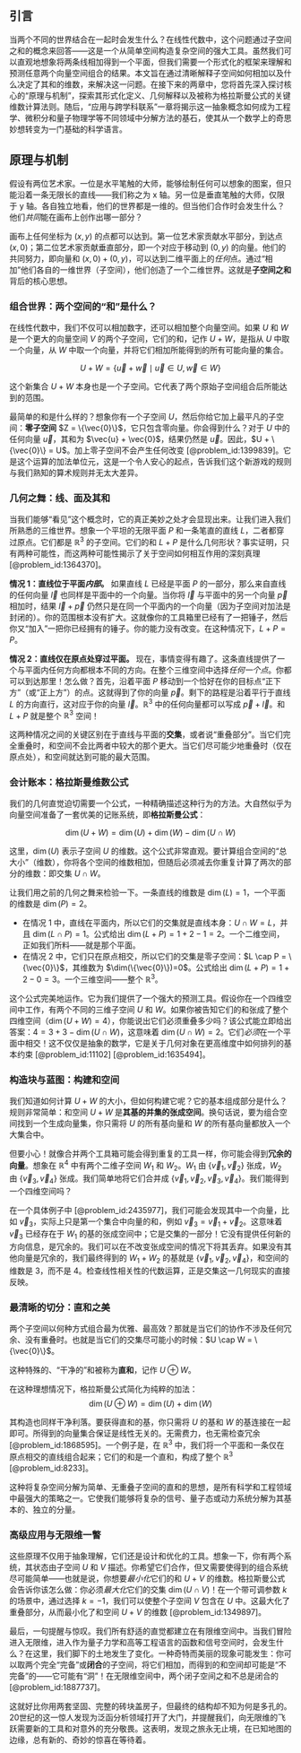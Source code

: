 ## 引言
当两个不同的世界结合在一起时会发生什么？在线性代数中，这个问题通过子空间之和的概念来回答——这是一个从简单空间构造复杂空间的强大工具。虽然我们可以直观地想象将两条线相加得到一个平面，但我们需要一个形式化的框架来理解和预测任意两个向量空间组合的结果。本文旨在通过清晰解释子空间如何相加以及什么决定了其和的维数，来解决这一问题。在接下来的两章中，您将首先深入探讨核心的“原理与机制”，探索其形式化定义、几何解释以及被称为格拉斯曼公式的关键维数计算法则。随后，“应用与跨学科联系”一章将揭示这一抽象概念如何成为工程学、微积分和量子物理学等不同领域中分解方法的基石，使其从一个数学上的奇思妙想转变为一门基础的科学语言。

## 原理与机制

假设有两位艺术家。一位是水平笔触的大师，能够绘制任何可以想象的图案，但只能沿着一条无限长的直线——我们称之为 x 轴。另一位是垂直笔触的大师，仅限于 y 轴。各自独立地看，他们的世界都是一维的。但当他们合作时会发生什么？他们*共同*能在画布上创作出哪一部分？

画布上任何坐标为 $(x,y)$ 的点都可以达到。第一位艺术家贡献水平部分，到达点 $(x,0)$；第二位艺术家贡献垂直部分，即一个对应于移动到 $(0,y)$ 的向量。他们的共同努力，即向量和 $(x,0) + (0,y)$，可以达到二维平面上的*任何*点。通过“相加”他们各自的一维世界（子空间），他们创造了一个二维世界。这就是**子空间之和**背后的核心思想。

### 组合世界：两个空间的“和”是什么？

在线性代数中，我们不仅可以相加数字，还可以相加整个向量空间。如果 $U$ 和 $W$ 是一个更大的向量空间 $V$ 的两个子空间，它们的和，记作 $U+W$，是指从 $U$ 中取一个向量，从 $W$ 中取一个向量，并将它们相加所能得到的所有可能向量的集合。

$$ U + W = \{ \vec{u} + \vec{w} \mid \vec{u} \in U, \vec{w} \in W \} $$

这个新集合 $U+W$ 本身也是一个子空间。它代表了两个原始子空间组合后所能达到的范围。

最简单的和是什么样的？想象你有一个子空间 $U$，然后你给它加上最平凡的子空间：**零子空间** $Z = \{\vec{0}\}$，它只包含零向量。你会得到什么？对于 $U$ 中的任何向量 $\vec{u}$，其和为 $\vec{u} + \vec{0}$，结果仍然是 $\vec{u}$。因此，$U + \{\vec{0}\} = U$。加上零子空间不会产生任何改变 [@problem_id:1399839]。它是这个运算的加法单位元，这是一个令人安心的起点，告诉我们这个新游戏的规则与我们熟知的算术规则并无太大差异。

### 几何之舞：线、面及其和

当我们能够“看见”这个概念时，它的真正美妙之处才会显现出来。让我们进入我们所熟悉的三维世界。想象一个平坦的无限平面 $P$ 和一条笔直的直线 $L$，二者都穿过原点。它们都是 $\mathbb{R}^3$ 的子空间。它们的和 $L+P$ 是什么几何形状？事实证明，只有两种可能性，而这两种可能性揭示了关于空间如何相互作用的深刻真理 [@problem_id:1364370]。

**情况 1：直线位于平面*内部*。**
如果直线 $L$ 已经是平面 $P$ 的一部分，那么来自直线的任何向量 $\vec{l}$ 也同样是平面中的一个向量。当你将 $\vec{l}$ 与平面中的另一个向量 $\vec{p}$ 相加时，结果 $\vec{l}+\vec{p}$ 仍然只是在同一个平面内的一个向量（因为子空间对加法是封闭的）。你的范围根本没有扩大。这就像你的工具箱里已经有了一把锤子，然后你又“加入”一把你已经拥有的锤子。你的能力没有改变。在这种情况下，$L+P = P$。

**情况 2：直线仅在原点处穿过平面。**
现在，事情变得有趣了。这条直线提供了一个与平面内任何方向都根本不同的方向。在整个三维空间中选择*任何一个点*。你都可以到达那里！怎么做？首先，沿着平面 $P$ 移动到一个恰好在你的目标点“正下方”（或“正上方”）的点。这就得到了你的向量 $\vec{p}$。剩下的路程是沿着平行于直线 $L$ 的方向直行，这对应于你的向量 $\vec{l}$。$\mathbb{R}^3$ 中的任何向量都可以写成 $\vec{p}+\vec{l}$。和 $L+P$ 就是整个 $\mathbb{R}^3$ 空间！

这两种情况之间的关键区别在于直线与平面的**交集**，或者说“重叠部分”。当它们完全重叠时，和空间不会比两者中较大的那个更大。当它们尽可能少地重叠时（仅在原点处），和空间就达到可能的最大范围。

### 会计账本：格拉斯曼维数公式

我们的几何直觉迫切需要一个公式，一种精确描述这种行为的方法。大自然似乎为向量空间准备了一套优美的记账系统，即**格拉斯曼公式**：

$$ \dim(U + W) = \dim(U) + \dim(W) - \dim(U \cap W) $$

这里，$\dim(U)$ 表示子空间 $U$ 的维数。这个公式非常直观。要计算组合空间的“总大小”（维数），你将各个空间的维数相加，但随后必须减去你重复计算了两次的部分的维数：即交集 $U \cap W$。

让我们用之前的几何之舞来检验一下。一条直线的维数是 $\dim(L)=1$，一个平面的维数是 $\dim(P)=2$。
-   在情况 1 中，直线在平面内，所以它们的交集就是直线本身：$U \cap W = L$，并且 $\dim(L \cap P)=1$。公式给出 $\dim(L+P) = 1 + 2 - 1 = 2$。一个二维空间，正如我们所料——就是那个平面。
-   在情况 2 中，它们只在原点相交，所以它们的交集是零子空间：$L \cap P = \{\vec{0}\}$，其维数为 $\dim(\{\vec{0}\})=0$。公式给出 $\dim(L+P) = 1 + 2 - 0 = 3$。一个三维空间——整个 $\mathbb{R}^3$。

这个公式完美地运作。它为我们提供了一个强大的预测工具。假设你在一个四维空间中工作，有两个不同的三维子空间 $U$ 和 $W$。如果你被告知它们的和张成了整个四维空间（$\dim(U+W)=4$），你能说出它们必须重叠多少吗？该公式能立即给出答案：$4 = 3 + 3 - \dim(U \cap W)$，这意味着 $\dim(U \cap W) = 2$。它们*必须*在一个平面中相交！这不仅仅是抽象的数学，它是关于几何对象在更高维度中如何排列的基本约束 [@problem_id:11102] [@problem_id:1635494]。

### 构造块与蓝图：构建和空间

我们知道如何计算 $U+W$ 的大小，但如何构建它呢？它的基本组成部分是什么？规则非常简单：和空间 $U+W$ 是**其基的并集的张成空间**。换句话说，要为组合空间找到一个生成向量集，你只需将 $U$ 的所有基向量和 $W$ 的所有基向量都放入一个大集合中。

但要小心！就像合并两个工具箱可能会得到重复的工具一样，你可能会得到**冗余的向量**。想象在 $\mathbb{R}^4$ 中有两个二维子空间 $W_1$ 和 $W_2$。$W_1$ 由 $\{\vec{v}_1, \vec{v}_2\}$ 张成，$W_2$ 由 $\{\vec{v}_3, \vec{v}_4\}$ 张成。我们简单地将它们合并成 $\{\vec{v}_1, \vec{v}_2, \vec{v}_3, \vec{v}_4\}$。我们能得到一个四维空间吗？

在一个具体例子中 [@problem_id:2435977]，我们可能会发现其中一个向量，比如 $\vec{v}_3$，实际上只是第一个集合中向量的和，例如 $\vec{v}_3 = \vec{v}_1 + \vec{v}_2$。这意味着 $\vec{v}_3$ 已经存在于 $W_1$ 的基的张成空间中；它是交集的一部分！它没有提供任何新的方向信息，是冗余的。我们可以在不改变张成空间的情况下将其丢弃。如果没有其他向量是冗余的，我们最终得到的 $W_1+W_2$ 的基就是 $\{\vec{v}_1, \vec{v}_2, \vec{v}_4\}$，和空间的维数是 3，而不是 4。检查线性相关性的代数运算，正是交集这一几何现实的直接反映。

### 最清晰的切分：直和之美

两个子空间以何种方式组合最为优雅、最高效？那就是当它们的协作不涉及任何冗余、没有重叠时。也就是当它们的交集尽可能小的时候：$U \cap W = \{\vec{0}\}$。

这种特殊的、“干净的”和被称为**直和**，记作 $U \oplus W$。

在这种理想情况下，格拉斯曼公式简化为纯粹的加法：
$$ \dim(U \oplus W) = \dim(U) + \dim(W) $$

其构造也同样干净利落。要获得直和的基，你只需将 $U$ 的基和 $W$ 的基连接在一起即可。所得到的向量集合保证是线性无关的。无需费力，也无需检查冗余 [@problem_id:1868595]。一个例子是，在 $\mathbb{R}^3$ 中，我们将一个平面和一条仅在原点相交的直线组合起来；它们的和是一个直和，构成了整个 $\mathbb{R}^3$ [@problem_id:8233]。

这种将复杂空间分解为简单、无重叠子空间的直和的思想，是所有科学和工程领域中最强大的策略之一。它使我们能够将复杂的信号、量子态或动力系统分解为其基本的、独立的分量。

### 高级应用与无限维一瞥

这些原理不仅用于抽象理解，它们还是设计和优化的工具。想象一下，你有两个系统，其状态由子空间 $U$ 和 $V$ 描述。你希望它们合作，但又需要使得到的组合系统尽可能简单——也就是说，你想要*最小化*它们的和 $U+V$ 的维数。格拉斯曼公式会告诉你该怎么做：你必须*最大化*它们的交集 $\dim(U \cap V)$！在一个带可调参数 $k$ 的场景中，通过选择 $k=-1$，我们可以使整个子空间 $V$ 包含在 $U$ 中。这最大化了重叠部分，从而最小化了和空间 $U+V$ 的维数 [@problem_id:1349897]。

最后，一句提醒与惊叹。我们所有舒适的直觉都建立在有限维空间中。当我们冒险进入无限维，进入作为量子力学和高等工程语言的函数和信号空间时，会发生什么？在这里，我们脚下的土地发生了变化。一种奇特而美丽的现象可能发生：你可以取两个完全“完备”或**闭合**的子空间，将它们相加，而得到的和空间却可能是“不完备”的——它可能有“洞”！在无限维空间中，两个闭子空间之和不总是闭合的 [@problem_id:1887737]。

这就好比你用两套坚固、完整的砖块盖房子，但最终的结构却不知为何是多孔的。20世纪的这一惊人发现为泛函分析领域打开了大门，并提醒我们，向无限维的飞跃需要新的工具和对意外的充分敬畏。这表明，发现之旅永无止境，在已知地图的边缘，总有新的、奇妙的惊喜在等待着。

